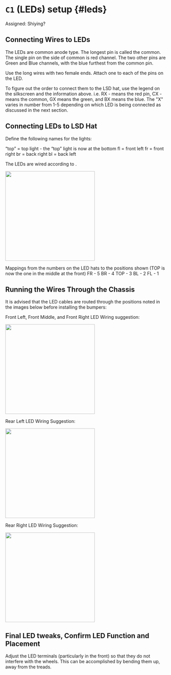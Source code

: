 # `C1` (LEDs) setup {#leds}

Assigned: Shiying?



## Connecting Wires to LEDs

The LEDs are common anode type. The longest pin is called the common. 
The single pin on the side of common is red channel. 
The two other pins are Green and Blue channels, with the blue furthest from the common pin.

Use the long wires with two female ends. Attach one to each of the pins on the LED. 

To figure out the order to connect them to the LSD hat, use the legend on the silkscreen and the information above. i.e. RX - means the red pin, CX - means the common, GX means the green, and BX means the blue. The "X" varies in number from 1-5 depending on which LED is being connected as discussed in the next section. 


## Connecting LEDs to LSD Hat

Define the following names for the lights:

“top” = top light  - the “top” light is now at the bottom
fl  = front left
fr  = front right
br = back right
bl = back left


The LEDs are wired according to [](#fig:LED_connections).

<div figure-id="fig:LED_connections">
    <img src="LED_connections.png" style='width:20em; height:auto'/>
</div>

Mappings from the numbers on the LED hats to the positions shown (TOP is now the one in the middle at the front)
FR - 5
BR - 4
TOP - 3
BL - 2
FL - 1



## Running the Wires Through the Chassis


It is advised that the LED cables are routed through the positions noted in the images below before installing the bumpers:

Front Left, Front Middle, and Front Right LED Wiring suggestion:

<div figure-id="fig:bumper_figure_0">
    <img src="image_0-1.jpg" style='width:20em; height:auto'/>
</div>

Rear Left LED Wiring Suggestion:

<div figure-id="fig:bumper_figure_1">
    <img src="image_1.jpg" style='width:20em; height:auto'/>
</div>

Rear Right LED Wiring Suggestion:

<div figure-id="fig:bumper_figure_2">
    <img src="image_2.jpg" style='width:20em; height:auto'/>
</div>


##   Final LED tweaks, Confirm LED Function and Placement 

Adjust the LED terminals (particularly in the front) so that they do not interfere with the wheels. This can be accomplished by bending them up, away from the treads.
 
